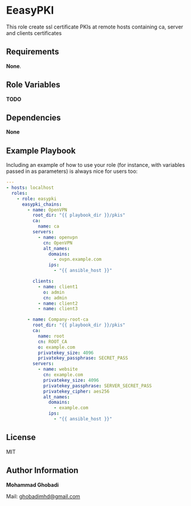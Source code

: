 EeasyPKI
=========

This role create ssl certificate PKIs at remote hosts containing ca, server and clients certificates

Requirements
------------

**None**.

Role Variables
--------------

**TODO**

Dependencies
------------

**None**

Example Playbook
----------------

Including an example of how to use your role (for instance, with variables passed in as parameters) is always nice for users too:

```yaml
---
- hosts: localhost
  roles:
    - role: easypki
      easypki_chains: 
        - name: OpenVPN
          root_dir: "{{ playbook_dir }}/pkis"
          ca:
            name: ca
          servers:
            - name: openvpn
              cn: OpenVPN
              alt_names:
                domains: 
                  - ovpn.example.com
                ips:
                  - "{{ ansible_host }}"

          clients:
            - name: client1
              o: admin
              cn: admin
            - name: client2
            - name: client3

        - name: Company-root-ca
          root_dir: "{{ playbook_dir }}/pkis"
          ca:
            name: root
            cn: ROOT_CA
            o: example.com
            privatekey_size: 4096
            privatekey_passphrase: SECRET_PASS
          servers:
            - name: website
              cn: example.com
              privatekey_size: 4096
              privatekey_passphrase: SERVER_SECRET_PASS
              privatekey_cipher: aes256
              alt_names:
                domains: 
                  - example.com
                ips:
                  - "{{ ansible_host }}"

```

License
-------

MIT

Author Information
------------------

**Mohammad Ghobadi**

Mail: ghobadimhd@gmail.com

